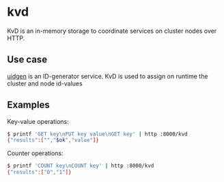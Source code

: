 # kvd

KvD is an in-memory storage to coordinate services on cluster nodes over HTTP.

## Use case

[uidgen](https://github.com/gcca/doapi) is an ID-generator service. KvD is used to assign on runtime the cluster and node id-values

## Examples

Key-value operations:

```sh
$ printf 'GET key\nPUT key value\nGET key' | http :8000/kvd
{"results":["","$ok","value"]}
```

Counter operations:

```sh
$ printf 'COUNT key\nCOUNT key' | http :8000/kvd
{"results":["0","1"]}
```
